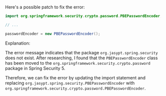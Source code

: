 Here's a possible patch to fix the error:
```java
import org.springframework.security.crypto.password.PBEPasswordEncoder;

// ...

passwordEncoder = new PBEPasswordEncoder();
```
Explanation:

The error message indicates that the package `org.jasypt.spring.security` does not exist. After researching, I found that the `PBEPasswordEncoder` class has been moved to the `org.springframework.security.crypto.password` package in Spring Security 5.

Therefore, we can fix the error by updating the import statement and replacing `org.jasypt.spring.security.PBEPasswordEncoder` with `org.springframework.security.crypto.password.PBEPasswordEncoder`.